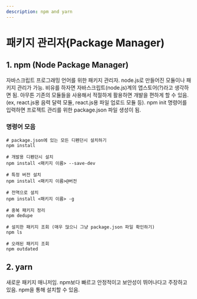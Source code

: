 ```yaml
---
description: npm and yarn
---
```


# 패키지 관리자\(Package Manager\)

## 1. npm \(Node Package Manager\)

자바스크립트 프로그래밍 언어를 위한 패키지 관리자. node.js로 만들어진 모듈이나 패키지 관리가 가능. 비유를 하자면 자바스크립트\(node.js\)계의 앱스토어\(?\)라고 생각하면 됨. 아무튼 기존의 모듈들을 사용해서 적절하게 활용하면 개발을 편하게 할 수 있음. \(ex, react.js용 음력 달력 모듈, react.js용 파일 업로드 모듈 등\). npm init 명령어를 입력하면 프로젝트 관리를 위한 package.json 파일 생성이 됨.

### 명령어 모음

```text
# package.json에 있는 모든 디펜던시 설치하기
npm install

# 개발용 디펜던시 설치
npm install <패키지 이름> --save-dev

# 특정 버전 설치
npm install <패키지 이름>@버전

# 전역으로 설치
npm install <패키지 이름> -g

# 중복 패키지 정리
npm dedupe

# 설치한 패키지 조회 (매우 많으니 그냥 package.json 파일 확인하기)
npm ls

# 오래된 패키지 조회
npm outdated
```

## 2. yarn

새로운 패키지 매니저임. npm보다 빠르고 안정적이고 보안성이 뛰어나다고 주장하고 있음. npm을 통해 설치할 수 있음.

## 

